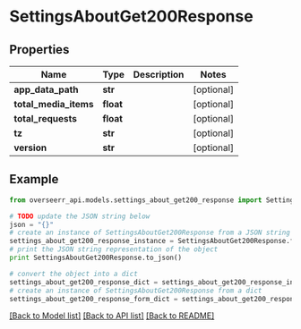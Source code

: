 # SettingsAboutGet200Response


## Properties
Name | Type | Description | Notes
------------ | ------------- | ------------- | -------------
**app_data_path** | **str** |  | [optional] 
**total_media_items** | **float** |  | [optional] 
**total_requests** | **float** |  | [optional] 
**tz** | **str** |  | [optional] 
**version** | **str** |  | [optional] 

## Example

```python
from overseerr_api.models.settings_about_get200_response import SettingsAboutGet200Response

# TODO update the JSON string below
json = "{}"
# create an instance of SettingsAboutGet200Response from a JSON string
settings_about_get200_response_instance = SettingsAboutGet200Response.from_json(json)
# print the JSON string representation of the object
print SettingsAboutGet200Response.to_json()

# convert the object into a dict
settings_about_get200_response_dict = settings_about_get200_response_instance.to_dict()
# create an instance of SettingsAboutGet200Response from a dict
settings_about_get200_response_form_dict = settings_about_get200_response.from_dict(settings_about_get200_response_dict)
```
[[Back to Model list]](../README.md#documentation-for-models) [[Back to API list]](../README.md#documentation-for-api-endpoints) [[Back to README]](../README.md)


